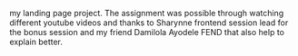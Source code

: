 ﻿my landing page project. The assignment was possible through watching different youtube videos and thanks to Sharynne  frontend session lead for the bonus session and my friend Damilola Ayodele FEND that also help to explain better.
 

